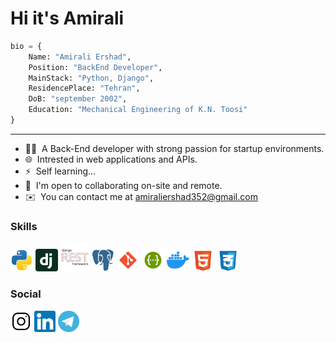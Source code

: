 Hi it's Amirali
======

```python
bio = {
    Name: "Amirali Ershad",
    Position: "BackEnd Developer",
    MainStack: "Python, Django",
    ResidencePlace: "Tehran",
    DoB: "september 2002",
    Education: "Mechanical Engineering of K.N. Toosi"
}
```

---

- 👨‍💻  A Back-End developer with strong passion for startup environments.
- 🌐  Intrested in web applications and APIs.
- ⚡  Self learning...
- 🤝  I'm open to collaborating on-site and remote.
- ✉️  You can contact me at [amiraliershad352@gmail.com](mailto:amiraliershad352@gmail.com)



### Skills

<p align="left">
    <a href="https://www.python.org/" target="_blank" rel="noreferrer"><img src="https://raw.githubusercontent.com/AmiraliErd/AmiraliErd/de2586d938a37742ab1367459df21ed7039b6937/icons/python.svg" width="36" height="36" alt="python" /></a>
    <a href="https://www.djangoproject.com/" target="_blank" rel="noreferrer"><img src="https://raw.githubusercontent.com/AmiraliErd/AmiraliErd/de2586d938a37742ab1367459df21ed7039b6937/icons/django-icon.svg" width="36" height="36" alt="django" /></a>
    <a href="https://www.django-rest-framework.org/" rel="noreferrer"><img src="https://raw.githubusercontent.com/AmiraliErd/AmiraliErd/de2586d938a37742ab1367459df21ed7039b6937/icons/Django%20REST.svg" width="46" height="46" alt="drf" /></a>
     <a href="https://www.postgresql.org/" rel="noreferrer"><img src="https://raw.githubusercontent.com/AmiraliErd/AmiraliErd/de2586d938a37742ab1367459df21ed7039b6937/icons/postgresql-icon.svg" width="36" height="36" alt="postgresql" /></a>
    <a href="https://git-scm.com/" rel="noreferrer"><img src="https://raw.githubusercontent.com/AmiraliErd/AmiraliErd/de2586d938a37742ab1367459df21ed7039b6937/icons/git-svgrepo-com.svg" width="36" height="36" alt="git" /></a>
    <a href="https://swagger.io/" rel="noreferrer"><img src="https://raw.githubusercontent.com/AmiraliErd/AmiraliErd/de2586d938a37742ab1367459df21ed7039b6937/icons/swagger-svgrepo-com.svg" width="36" height="36" alt="swagger" /></a>
     <a href="https://www.docker.com/" rel="noreferrer"><img src="https://raw.githubusercontent.com/AmiraliErd/AmiraliErd/de2586d938a37742ab1367459df21ed7039b6937/icons/docker-svgrepo-com.svg" width="36" height="36" alt="docker" /></a>
     <a href="https://www.w3schools.com/html/" rel="noreferrer"><img src="https://raw.githubusercontent.com/AmiraliErd/AmiraliErd/de2586d938a37742ab1367459df21ed7039b6937/icons/html-5-svgrepo-com.svg" width="36" height="36" alt="html" /></a>
    <a href="https://www.w3schools.com/css/" target="_blank" rel="noreferrer"><img src="https://raw.githubusercontent.com/AmiraliErd/AmiraliErd/de2586d938a37742ab1367459df21ed7039b6937/icons/css-3-svgrepo-com.svg" width="36" height="36" alt="css" /></a>
</p>

### Social

<p align="left">
    <a href="https://www.instagram.com/amirali_erd/" target="_blank" rel="noreferrer"><img src="https://raw.githubusercontent.com/AmiraliErd/AmiraliErd/de2586d938a37742ab1367459df21ed7039b6937/icons/instagram.svg" width="34" height="34" /></a>
    <a href="https://www.linkedin.com/in/amirali-ershad/" target="_blank" rel="noreferrer"><img src="https://raw.githubusercontent.com/AmiraliErd/AmiraliErd/de2586d938a37742ab1367459df21ed7039b6937/icons/linkedin.svg" width="34" height="34" /></a>
      <a href="https://t.me/Amirali_Erd" target="_blank" rel="noreferrer"><img src="https://raw.githubusercontent.com/AmiraliErd/AmiraliErd/de2586d938a37742ab1367459df21ed7039b6937/icons/telegram.svg" width="34" height="34" /></a>
</p>
